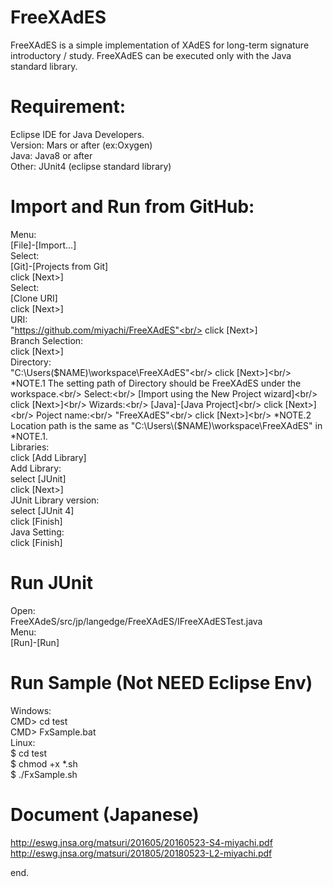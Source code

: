 # FreeXAdES
FreeXAdES is a simple implementation of XAdES for long-term signature introductory / study. FreeXAdES can be executed only with the Java standard library.

# Requirement:
 Eclipse IDE for Java Developers.<br/>
  Version: Mars or after (ex:Oxygen)<br/>
  Java: Java8 or after<br/>
  Other: JUnit4 (eclipse standard library)<br/>

# Import and Run from GitHub:
 Menu:<br/>
  [File]-[Import...]<br/>
 Select:<br/>
  [Git]-[Projects from Git]<br/>
  click [Next>]<br/>
 Select:<br/>
  [Clone URI]<br/>
  click [Next>]<br/>
 URI:<br/>
  "https://github.com/miyachi/FreeXAdES"<br/>
  click [Next>]<br/>
 Branch Selection:<br/>
  click [Next>]<br/>
 Directory:<br/>
  "C:\Users\($NAME)\workspace\FreeXAdES"<br/>
  click [Next>]<br/>
  *NOTE.1 The setting path of Directory should be FreeXAdES under the workspace.<br/>
 Select:<br/>
  [Import using the New Project wizard]<br/>
  click [Next>]<br/>
 Wizards:<br/>
  [Java]-[Java Project]<br/>
  click [Next>]<br/>
 Poject name:<br/>
  "FreeXAdES"<br/>
  click [Next>]<br/>
  *NOTE.2 Location path is the same as "C:\Users\($NAME)\workspace\FreeXAdES" in *NOTE.1.<br/>
 Libraries:<br/>
  click [Add Library]<br/>
 Add Library:<br/>
  select [JUnit]<br/>
  click [Next>]<br/>
 JUnit Library version:<br/>
  select [JUnit 4]<br/>
  click [Finish]<br/>
 Java Setting:<br/>
  click [Finish]<br/>

# Run JUnit
 Open:<br/>
  FreeXAdeS/src/jp/langedge/FreeXAdES/IFreeXAdESTest.java<br/>
 Menu:<br/>
  [Run]-[Run]<br/>

# Run Sample (Not NEED Eclipse Env)
 Windows:<br/>
  CMD> cd test<br/>
  CMD> FxSample.bat<br/>
 Linux:<br/>
  $ cd test<br/>
  $ chmod +x *.sh<br/>
  $ ./FxSample.sh<br/>

# Document (Japanese)
  http://eswg.jnsa.org/matsuri/201605/20160523-S4-miyachi.pdf
  http://eswg.jnsa.org/matsuri/201805/20180523-L2-miyachi.pdf

end.
